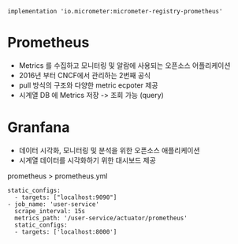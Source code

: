 ```
implementation 'io.micrometer:micrometer-registry-prometheus'
```

# Prometheus
- Metrics 를 수집하고 모니터링 및 알람에 사용되는 오픈소스 어플리케이션
- 2016년 부터 CNCF에서 관리하는 2번째 공식 
- pull 방식의 구조와 다양한 metric ecpoter 제공
- 시계열 DB 에 Metrics 저장 -> 조회 가능 (query)


# Granfana
- 데이터 시각화, 모니터링 및 분석을 위한 오픈소스 애플리케이션
- 시계열 데이터를 시각화하기 위한 대시보드 제공


prometheus > prometheus.yml
```
static_configs:
  - targets: ["localhost:9090"]
- job_name: 'user-service'
  scrape_interval: 15s
  metrics_path: '/user-service/actuator/prometheus'
  static_configs:
  - targets: ['localhost:8000']
```
